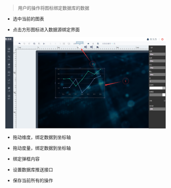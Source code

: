 > 用户的操作将图标绑定数据库的数据

* 选中当前的图表

* 点击方形图标进入数据源绑定界面


![](/assets/chart_02.png)

* 拖动维度，绑定数据到坐标轴

* 拖动度量，绑定数据到坐标轴

* 绑定弹框内容

* 设置数据库推送接口

* 保存当前所有的操作






